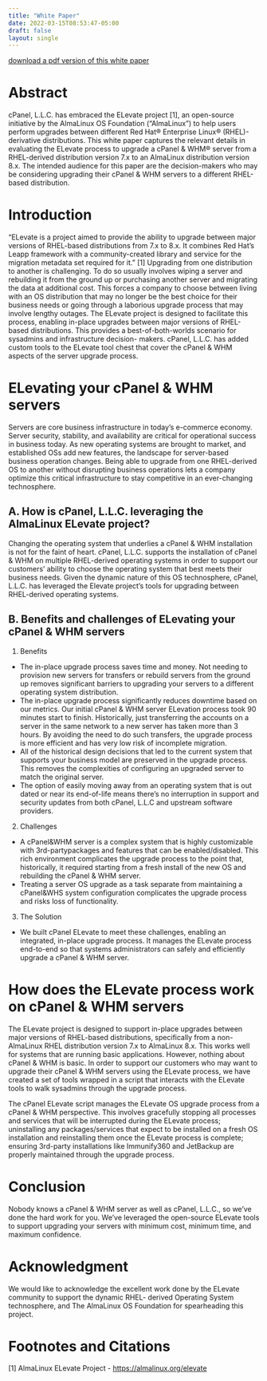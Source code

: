 ```yaml
---
title: "White Paper"
date: 2022-03-15T08:53:47-05:00
draft: false
layout: single
---
```


[download a pdf version of this white paper](/elevate/Elevating%20cPanel%20%26%20WHM_2022.pdf)

# Abstract

cPanel, L.L.C. has embraced the ELevate project [1], an open-source initiative by the AlmaLinux
OS Foundation (“AlmaLinux”) to help users perform upgrades between different Red Hat® Enterprise Linux®
(RHEL)-derivative distributions. This white paper captures the relevant details in evaluating the ELevate
process to upgrade a cPanel & WHM® server from a RHEL-derived distribution version 7.x to an
AlmaLinux distribution version 8.x. The intended audience for this paper are the decision-makers
who may be considering upgrading their cPanel & WHM servers to a different RHEL-based distribution.

# Introduction

“ELevate is a project aimed to provide the ability to upgrade between major versions of RHEL-based distributions from 7.x to 8.x. It combines Red Hat’s Leapp framework with a community-created library and service for the migration metadata set required for it.” [1]
Upgrading from one distribution to another is challenging. To do so usually involves wiping a server and rebuilding it from the ground up or purchasing another server and migrating the data at additional cost. This forces a company to choose between living with an OS distribution that may no longer be the best choice for their business needs or going through a laborious upgrade process that may involve lengthy outages.
The ELevate project is designed to facilitate this process, enabling in-place upgrades between major versions of RHEL-based distributions. This provides a best-of-both-worlds scenario for sysadmins and infrastructure decision- makers. cPanel, L.L.C. has added custom tools to the ELevate tool chest that cover the cPanel & WHM aspects of the server upgrade process.

# ELevating your cPanel & WHM servers
Servers are core business infrastructure in today’s e-commerce economy. Server security, stability, and availability are critical for operational success in business today. As new operating systems are brought to market, and established OSs add new features, the landscape for server-based business operation changes. Being able to upgrade from one RHEL-derived OS to another without disrupting business operations lets a company optimize this critical infrastructure to stay competitive in an ever-changing technosphere.

## A. How is cPanel, L.L.C. leveraging the AlmaLinux ELevate project?
Changing the operating system that underlies a cPanel & WHM installation is not for the faint of heart. cPanel, L.L.C. supports the installation of cPanel & WHM on multiple RHEL-derived operating systems in order to support our customers’ ability to choose the operating system that best meets their business needs. Given the dynamic nature of this OS technosphere, cPanel, L.L.C. has leveraged the Elevate project’s tools for upgrading between RHEL-derived operating systems.

## B. Benefits and challenges of ELevating your cPanel & WHM servers
1. Benefits
- The in-place upgrade process saves time and money. Not needing to provision new servers for transfers or rebuild servers from the ground up removes significant barriers to upgrading your servers to a different operating system distribution.
- The in-place upgrade process significantly reduces downtime based on our metrics. Our initial cPanel & WHM server ELevation process took 90 minutes start to finish. Historically, just transferring the accounts on a server in the same network to a new server has taken more than 3 hours. By avoiding the need to do such transfers, the upgrade process is more efficient and has very low risk of incomplete migration.
- All of the historical design decisions that led to the current system that supports your business model are preserved in the upgrade process. This removes the complexities of configuring an upgraded server to match the original server.
- The option of easily moving away from an operating system that is out dated or near its end-of-life means there’s no interruption in support and security updates from both cPanel, L.L.C and upstream software providers.
2. Challenges
- A cPanel&WHM server is a complex system that is highly customizable with 3rd-partypackages and features that can be enabled/disabled. This rich environment complicates the upgrade process to the point that, historically, it required starting from a fresh install of the new OS and rebuilding the cPanel & WHM server.
- Treating a server OS upgrade as a task separate from maintaining a cPanel&WHS system configuration complicates the upgrade process and risks loss of functionality.
3. The Solution
- We built cPanel ELevate to meet these challenges, enabling an integrated, in-place upgrade process. It manages the ELevate process end-to-end so that systems administrators can safely and efficiently upgrade a cPanel & WHM server.

# How does the ELevate process work on cPanel & WHM servers

The ELevate project is designed to support in-place upgrades between major versions of RHEL-based distributions, specifically from a non-AlmaLinux RHEL distribution version 7.x to AlmaLinux 8.x. This works well for systems that are running basic applications. However, nothing about cPanel & WHM is basic. In order to support our customers who may want to upgrade their cPanel & WHM servers using the ELevate process, we have created a set of tools wrapped in a script that interacts with the ELevate tools to walk sysadmins through the upgrade process.

The cPanel ELevate script manages the ELevate OS upgrade process from a cPanel & WHM perspective. This involves gracefully stopping all processes and services that will be interrupted during the ELevate process; uninstalling any packages/services that expect to be installed on a fresh OS installation and reinstalling them once the ELevate process is complete; ensuring 3rd-party installations like Immunify360 and JetBackup are properly maintained through the upgrade process.

# Conclusion
Nobody knows a cPanel & WHM server as well as cPanel, L.L.C., so we’ve done the hard work for you. We’ve leveraged the open-source ELevate tools to support upgrading your servers with minimum cost, minimum time, and maximum confidence.

# Acknowledgment
We would like to acknowledge the excellent work done by the ELevate community to support the dynamic RHEL- derived Operating System technosphere, and The AlmaLinux OS Foundation for spearheading this project.

# Footnotes and Citations

[1] AlmaLinux ELevate Project - https://almalinux.org/elevate